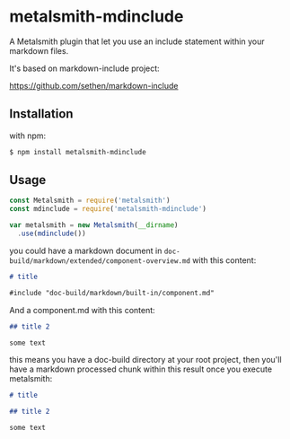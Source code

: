 # metalsmith-mdinclude

A Metalsmith plugin that let you use an include statement within your markdown files.

It's based on markdown-include project:

https://github.com/sethen/markdown-include

## Installation

with npm:

```bash
$ npm install metalsmith-mdinclude
```

## Usage

```javascript
const Metalsmith = require('metalsmith')
const mdinclude = require('metalsmith-mdinclude')

var metalsmith = new Metalsmith(__dirname)
  .use(mdinclude())
```

you could have a markdown document in `doc-build/markdown/extended/component-overview.md` with this content:

```markdown
# title

#include "doc-build/markdown/built-in/component.md"

```

And a component.md with this content:
```markdown
## title 2

some text
```

this means you have a doc-build directory at your root project, then you'll have a markdown processed chunk within this result once you execute metalsmith:

```markdown
# title

## title 2

some text
```
